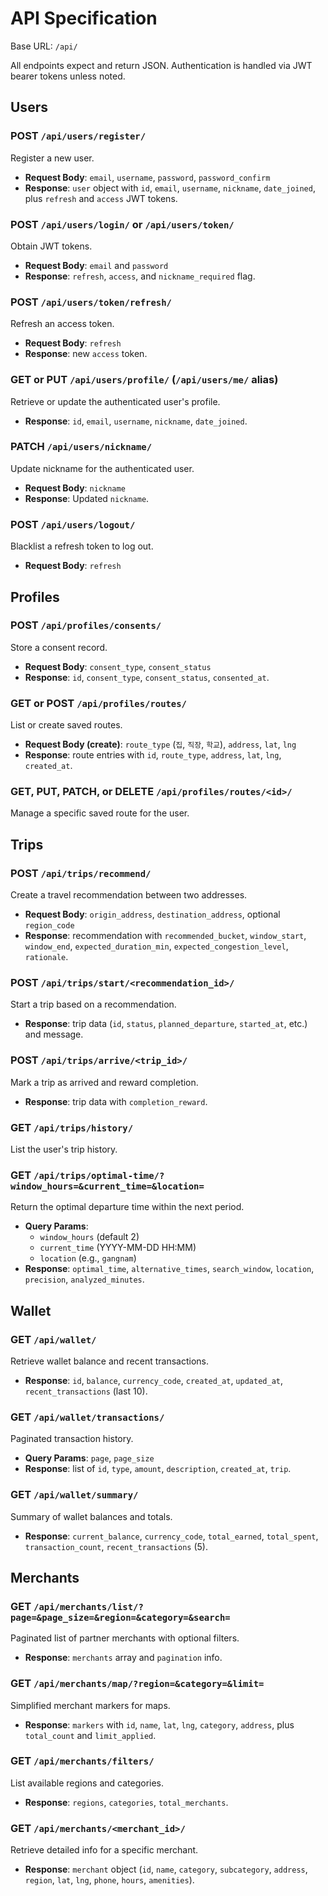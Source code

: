# API Specification

Base URL: `/api/`

All endpoints expect and return JSON. Authentication is handled via JWT bearer tokens unless noted.

## Users

### POST `/api/users/register/`
Register a new user.
- **Request Body**: `email`, `username`, `password`, `password_confirm`
- **Response**: `user` object with `id`, `email`, `username`, `nickname`, `date_joined`, plus `refresh` and `access` JWT tokens.

### POST `/api/users/login/` or `/api/users/token/`
Obtain JWT tokens.
- **Request Body**: `email` and `password`
- **Response**: `refresh`, `access`, and `nickname_required` flag.

### POST `/api/users/token/refresh/`
Refresh an access token.
- **Request Body**: `refresh`
- **Response**: new `access` token.

### GET or PUT `/api/users/profile/` (`/api/users/me/` alias)
Retrieve or update the authenticated user's profile.
- **Response**: `id`, `email`, `username`, `nickname`, `date_joined`.

### PATCH `/api/users/nickname/`
Update nickname for the authenticated user.
- **Request Body**: `nickname`
- **Response**: Updated `nickname`.

### POST `/api/users/logout/`
Blacklist a refresh token to log out.
- **Request Body**: `refresh`

## Profiles

### POST `/api/profiles/consents/`
Store a consent record.
- **Request Body**: `consent_type`, `consent_status`
- **Response**: `id`, `consent_type`, `consent_status`, `consented_at`.

### GET or POST `/api/profiles/routes/`
List or create saved routes.
- **Request Body (create)**: `route_type` (`집`, `직장`, `학교`), `address`, `lat`, `lng`
- **Response**: route entries with `id`, `route_type`, `address`, `lat`, `lng`, `created_at`.

### GET, PUT, PATCH, or DELETE `/api/profiles/routes/<id>/`
Manage a specific saved route for the user.

## Trips

### POST `/api/trips/recommend/`
Create a travel recommendation between two addresses.
- **Request Body**: `origin_address`, `destination_address`, optional `region_code`
- **Response**: recommendation with `recommended_bucket`, `window_start`, `window_end`, `expected_duration_min`, `expected_congestion_level`, `rationale`.

### POST `/api/trips/start/<recommendation_id>/`
Start a trip based on a recommendation.
- **Response**: trip data (`id`, `status`, `planned_departure`, `started_at`, etc.) and message.

### POST `/api/trips/arrive/<trip_id>/`
Mark a trip as arrived and reward completion.
- **Response**: trip data with `completion_reward`.

### GET `/api/trips/history/`
List the user's trip history.

### GET `/api/trips/optimal-time/?window_hours=&current_time=&location=`
Return the optimal departure time within the next period.
- **Query Params**:
  - `window_hours` (default 2)
  - `current_time` (YYYY-MM-DD HH:MM)
  - `location` (e.g., `gangnam`)
- **Response**: `optimal_time`, `alternative_times`, `search_window`, `location`, `precision`, `analyzed_minutes`.

## Wallet

### GET `/api/wallet/`
Retrieve wallet balance and recent transactions.
- **Response**: `id`, `balance`, `currency_code`, `created_at`, `updated_at`, `recent_transactions` (last 10).

### GET `/api/wallet/transactions/`
Paginated transaction history.
- **Query Params**: `page`, `page_size`
- **Response**: list of `id`, `type`, `amount`, `description`, `created_at`, `trip`.

### GET `/api/wallet/summary/`
Summary of wallet balances and totals.
- **Response**: `current_balance`, `currency_code`, `total_earned`, `total_spent`, `transaction_count`, `recent_transactions` (5).

## Merchants

### GET `/api/merchants/list/?page=&page_size=&region=&category=&search=`
Paginated list of partner merchants with optional filters.
- **Response**: `merchants` array and `pagination` info.

### GET `/api/merchants/map/?region=&category=&limit=`
Simplified merchant markers for maps.
- **Response**: `markers` with `id`, `name`, `lat`, `lng`, `category`, `address`, plus `total_count` and `limit_applied`.

### GET `/api/merchants/filters/`
List available regions and categories.
- **Response**: `regions`, `categories`, `total_merchants`.

### GET `/api/merchants/<merchant_id>/`
Retrieve detailed info for a specific merchant.
- **Response**: `merchant` object (`id`, `name`, `category`, `subcategory`, `address`, `region`, `lat`, `lng`, `phone`, `hours`, `amenities`).

